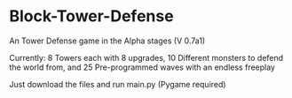 # Block-Tower-Defense
An Tower Defense game in the Alpha stages (V 0.7a1)

Currently: 8 Towers each with 8 upgrades, 10 Different monsters to defend the world from, and 25 Pre-programmed waves with an endless freeplay

Just download the files and run main.py (Pygame required)
